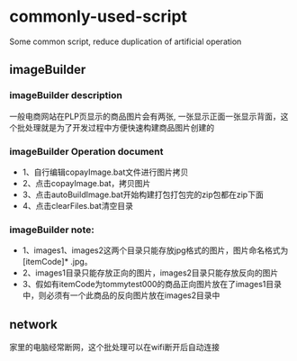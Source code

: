 # commonly-used-script
Some common script, reduce duplication of artificial operation

## imageBuilder

### imageBuilder description
一般电商网站在PLP页显示的商品图片会有两张, 一张显示正面一张显示背面，这个批处理就是为了开发过程中方便快速构建商品图片创建的

### imageBuilder Operation document
* 1、自行编辑copayImage.bat文件进行图片拷贝
* 2、点击copayImage.bat，拷贝图片
* 3、点击autoBuildImage.bat开始构建打包打包完的zip包都在zip下面
* 4、点击clearFiles.bat清空目录

### imageBuilder note:
* 1、images1、images2这两个目录只能存放jpg格式的图片，图片命名格式为[itemCode]* .jpg。
* 2、images1目录只能存放正向的图片，images2目录只能存放反向的图片
* 3、假如有itemCode为tommytest000的商品正向图片放在了images1目录中，则必须有一个此商品的反向图片放在images2目录中

## network
家里的电脑经常断网，这个批处理可以在wifi断开后自动连接

